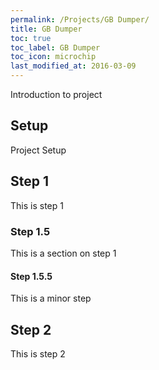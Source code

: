 ```yaml
---
permalink: /Projects/GB Dumper/
title: GB Dumper
toc: true
toc_label: GB Dumper
toc_icon: microchip
last_modified_at: 2016-03-09
---
```

Introduction to project
## Setup
Project Setup
## Step 1
This is step 1
### Step 1.5
This is a section on step 1
#### Step 1.5.5
This is a minor step
## Step 2
This is step 2
